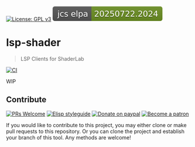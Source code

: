 [![License: GPL v3](https://img.shields.io/badge/License-GPL%20v3-blue.svg)](https://www.gnu.org/licenses/gpl-3.0)
[![JCS-ELPA](https://raw.githubusercontent.com/jcs-emacs/badges/master/elpa/v/lsp-shader.svg)](https://jcs-emacs.github.io/jcs-elpa/#/lsp-shader)

# lsp-shader
> LSP Clients for ShaderLab

[![CI](https://github.com/jcs-elpa/lsp-shader/actions/workflows/test.yml/badge.svg)](https://github.com/jcs-elpa/lsp-shader/actions/workflows/test.yml)

WIP

## Contribute

[![PRs Welcome](https://img.shields.io/badge/PRs-welcome-brightgreen.svg)](http://makeapullrequest.com)
[![Elisp styleguide](https://img.shields.io/badge/elisp-style%20guide-purple)](https://github.com/bbatsov/emacs-lisp-style-guide)
[![Donate on paypal](https://img.shields.io/badge/paypal-donate-1?logo=paypal&color=blue)](https://www.paypal.me/jcs090218)
[![Become a patron](https://img.shields.io/badge/patreon-become%20a%20patron-orange.svg?logo=patreon)](https://www.patreon.com/jcs090218)

If you would like to contribute to this project, you may either
clone or make pull requests to this repository. Or you can
clone the project and establish your branch of this tool.
Any methods are welcome!
